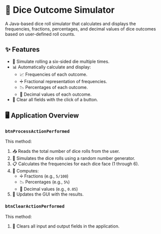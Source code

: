 # 🎲 Dice Outcome Simulator

A Java-based dice roll simulator that calculates and displays the frequencies, fractions, percentages, and decimal values of dice outcomes based on user-defined roll counts.

## ✨ Features

- 🎲 Simulate rolling a six-sided die multiple times.
- 📊 Automatically calculate and display:
  - 📈 Frequencies of each outcome.
  - ➗ Fractional representation of frequencies.
  - 📉 Percentages of each outcome.
  - 🔢 Decimal values of each outcome.
- 🧹 Clear all fields with the click of a button.

## 🖥️ Application Overview

### `btnProcessActionPerformed`

This method:

1. 📥 Reads the total number of dice rolls from the user.
2. 🎲 Simulates the dice rolls using a random number generator.
3. 📋 Calculates the frequencies for each dice face (1 through 6).
4. 🧮 Computes:
   - ➗ Fractions (e.g., `5/100`)
   - 📉 Percentages (e.g., `5%`)
   - 🔢 Decimal values (e.g., `0.05`)
5. 🔄 Updates the GUI with the results.

### `btnClearActionPerformed`

This method:

1. 🧹 Clears all input and output fields in the application.
